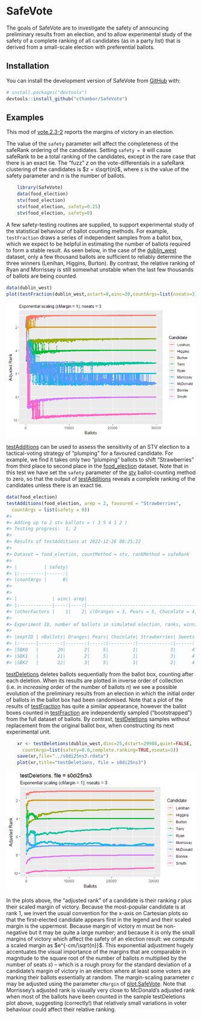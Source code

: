 
<!-- README.md is generated from README.Rmd. Please edit that file -->

# SafeVote

<!-- badges: start -->
<!-- badges: end -->

The goals of SafeVote are to investigate the safety of announcing
preliminary results from an election, and to allow experimental study of
the safety of a complete ranking of all candidates (as in a party list)
that is derived from a small-scale election with preferential ballots.

## Installation

You can install the development version of SafeVote from
[GitHub](https://github.com/) with:

``` r
# install.packages("devtools")
devtools::install_github("cthombor/SafeVote")
```

## Examples

This mod of
[vote.2.3-2](https://cran.r-project.org/web/packages/vote/index.html)
reports the margins of victory in an election.

The value of the `safety` parameter will affect the completeness of the
safeRank ordering of the candidates. Setting `safety = 0` will cause
safeRank to be a total ranking of the candidates, except in the rare
case that there is an exact tie. The “fuzz” $z$ on the
vote-differentials in a safeRank clustering of the candidates is
$z = s\sqrt{n}$, where $s$ is the value of the safety parameter and $n$
is the number of ballots.

``` r
    library(SafeVote)
    data(food_election)
    stv(food_election)
    stv(food_election, safety=0.25)
    stv(food_election, safety=0)
```

A few safety-testing routines are supplied, to support experimental
study of the statistical behaviour of ballot counting methods. For
example, `testFraction` draws a series of independent samples from a
ballot box, which we expect to be helpful in estimating the number of
ballots required to form a stable result. As seen below, in the case of
the [dublin_west](dublin_west) dataset, only a few thousand ballots are
sufficient to reliably determine the three winners (Lenihan, Higgins,
Burton). By contrast, the relative ranking of Ryan and Morrissey is
still somewhat unstable when the last few thousands of ballots are being
counted.

``` r
data(dublin_west)
plot(testFraction(dublin_west,astart=8,ainc=20,countArgs=list(nseats=3)))
```

![](man/figures/testFraction.png)

[testAdditions](testAdditions) can be used to assess the sensitivity of
an STV election to a tactical-voting strategy of “plumping” for a
favoured candidate. For example, we find it takes only two “plumping”
ballots to shift “Strawberries” from third place to second place in the
[food_election](food_election) dataset. Note that in this test we have
set the `safety` parameter of the [stv](stv) ballot-counting method to
zero, so that the output of [testAdditions](testAdditions) reveals a
complete ranking of the candidates unless there is an exact tie.

``` r
data(food_election) 
testAdditions(food_election, arep = 2, favoured = "Strawberries", 
  countArgs = list(safety = 0))
#> 
#> Adding up to 2 stv ballots = ( 3 5 4 1 2 )
#> Testing progress:  1, 2
#> 
#> Results of testAdditions at 2022-12-26 08:25:22
#> 
#> Dataset = food_election, countMethod = stv, rankMethod = safeRank
#> 
#> |          | safety|
#> |:---------|------:|
#> |countArgs |      0|
#> 
#> 
#> |             | ainc| arep|                                                         tacticalBallot|
#> |:------------|----:|----:|----------------------------------------------------------------------:|
#> |otherFactors |    1|    2| c(Oranges = 3, Pears = 5, Chocolate = 4, Strawberries = 1, Sweets = 2)|
#> 
#> Experiment ID, number of ballots in simulated election, ranks, winning margins:
#> 
#> |exptID | nBallots| Oranges| Pears| Chocolate| Strawberries| Sweets| m.Oranges| m.Pears| m.Chocolate| m.Strawberries|  m.Sweets|
#> |:------|--------:|-------:|-----:|---------:|------------:|------:|---------:|-------:|-----------:|--------------:|---------:|
#> |SBK0   |       20|       2|     5|         1|            3|      4| 1.4451111|       2|           8|      1.7774444| 0.7774444|
#> |SBK1   |       21|       2|     5|         1|            3|      4| 0.6673333|       2|           8|      2.6663333| 0.6663333|
#> |SBK2   |       22|       3|     5|         1|            2|      4| 3.4447778|       2|           8|      0.1104444| 0.5552222|
```

[testDeletions](testDeletions) deletes ballots sequentially from the
ballot box, counting after each deletion. When its results are plotted
in inverse order of collection (i.e. in *increasing* order of the number
of ballots $n$) we see a possible evolution of the preliminary results
from an election in which the initial order of ballots in the ballot box
had been randomised. Note that a plot of the results of
[testFraction](testFraction) has quite a similar appearance, however the
ballot boxes counted in [testFraction](testFraction) are independently
sampled (“bootstrapped”) from the full dataset of ballots. By contrast,
[testDeletions](testDeletions) samples without replacement from the
original ballot box, when constructing its next experimental unit.

``` r
    xr <- testDeletions(dublin_west,dinc=25,dstart=29988,quiet=FALSE,
      countArgs=list(safety=0.0,complete.ranking=TRUE,nseats=3))
    save(xr,file="../s0di25ns3.rdata")
    plot(xr,title="testDeletions, file = s0di25ns3")
```

![](man/figures/s0di25ns3.png)

In the plots above, the “adjusted rank” of a candidate is their ranking
$r$ plus their scaled margin of victory. Because the most-popular
candidate is at rank 1, we invert the usual convention for the x-axis on
Cartesian plots so that the first-elected candidate appears first in the
legend and their scaled margin is the uppermost. Because margin of
victory $m$ must be non-negative but it may be quite a large number; and
because it is only the small margins of victory which affect the safety
of an election result: we compute a scaled margin as $e^{-cm/\sqrt{n}}$.
This exponential adjustment hugely accentuates the visual importance of
the margins that are comparable in magnitude to the square root of the
number of ballots $n$ multiplied by the number of seats $s$) – which is
a rough proxy for the standard deviation of a candidate’s margin of
victory in an election where at least some voters are marking their
ballots essentially at random. The margin-scaling parameter $c$ may be
adjusted using the parameter `cMargin` of
[plot.SafeVote](plot.SafeVote). Note that Morrissey’s adjusted rank is
visually very close to McDonald’s adjusted rank when most of the ballots
have been counted in the sample testDeletions plot above, suggesting
(correctly!) that relatively small variations in voter behaviour could
affect their relative ranking.

